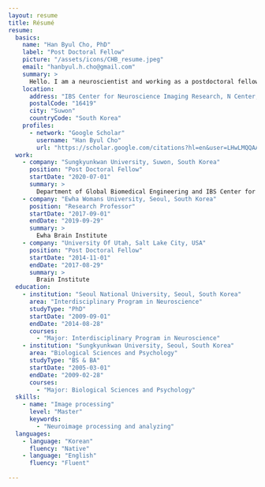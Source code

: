 ```yaml
---
layout: resume
title: Résumé
resume:
  basics:
    name: "Han Byul Cho, PhD"
    label: "Post Doctoral Fellow"
    picture: "/assets/icons/CHB_resume.jpeg"
    email: "hanbyul.h.cho@gmail.com"
    summary: >
      Hello. I am a neuroscientist and working as a postdoctoral fellow at Sungkyunkwan University, and IBS Center for Neuroscience Imaging Research (CNIR) in South Korea. I have studied the structural and functional brain associated mental disorders and head impacts. Currently, I am researching the neurodevelopmental disorders and affective disorders in children and adolescence with my Mentor and colleagues at COMBINE lab in Sungkyunkwan University.
    location:
      address: "IBS Center for Neuroscience Imaging Research, N Center, Sungkyunkwan University, Seobu-ro 2066, Jangan-gu"
      postalCode: "16419"
      city: "Suwon"
      countryCode: "South Korea"
    profiles:
      - network: "Google Scholar"
        username: "Han Byul Cho"
        url: "https://scholar.google.com/citations?hl=en&user=LHwLMQQAAAAJ&view_op=list_works"
  work:
    - company: "Sungkyunkwan University, Suwon, South Korea"
      position: "Post Doctoral Fellow"
      startDate: "2020-07-01"
      summary: >
        Department of Global Biomedical Engineering and IBS Center for Neuroscience Imaging Research
    - company: "Ewha Womans University, Seoul, South Korea"
      position: "Research Professor"
      startDate: "2017-09-01"
      endDate: "2019-09-29"
      summary: >
        Ewha Brain Institute 
    - company: "University Of Utah, Salt Lake City, USA"
      position: "Post Doctoral Fellow"
      startDate: "2014-11-01"
      endDate: "2017-08-29"
      summary: >
        Brain Institute 
  education:
    - institution: "Seoul National University, Seoul, South Korea"
      area: "Interdisciplinary Program in Neuroscience"
      studyType: "PhD"
      startDate: "2009-09-01"
      endDate: "2014-08-28"
      courses:
        - "Major: Interdisciplinary Program in Neuroscience"      
    - institution: "Sungkyunkwan University, Seoul, South Korea"
      area: "Biological Sciences and Psychology"
      studyType: "BS & BA"
      startDate: "2005-03-01"
      endDate: "2009-02-28"
      courses:
        - "Major: Biological Sciences and Psychology"      
  skills:
    - name: "Image processing"
      level: "Master"
      keywords:
        - "Neuroimage processing and analyzing"
  languages:
    - language: "Korean"
      fluency: "Native"
    - language: "English"
      fluency: "Fluent"
      
---
```

